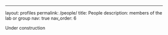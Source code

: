---
layout: profiles
permalink: /people/
title: People
description: members of the lab or group
nav: true
nav_order: 6

Under construction